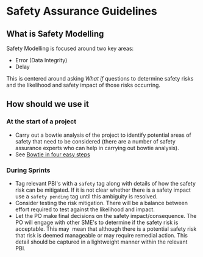 # Safety Assurance Guidelines

## What is Safety Modelling

Safety Modelling is focused around two key areas:

* Error (Data Integrity)
* Delay

This is centered around asking *What if* questions to determine safety risks and the likelihood and safety impact of those risks occurring.

## How should we use it

### At the start of a project

* Carry out a bowtie analysis of the project to identify potential areas of safety that need to be considered (there are a number of safety assurance experts who can help in carrying out bowtie analysis).
* See [Bowtie in four easy steps](https://www.youtube.com/watch?v=PHbLQWqojC8)

### During Sprints

* Tag relevant PBI's with a `safety` tag along with details of how the safety risk can be mitigated. If it is not clear whether there is a safety impact use a `safety pending` tag until this ambiguity is resolved.
* Consider testing the risk mitigation. There will be a balance between effort required to test against the likelihood and impact.
* Let the PO make final decisions on the safety impact/consequence. The PO will engage with other SME's to determine if the safety risk is acceptable. This may  
  mean that although there is a potential safety risk that risk is deemed manageable or may require remedial action. This detail should be captured in a lightweight 
  manner within the relevant PBI.
